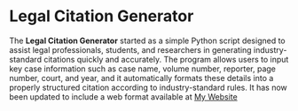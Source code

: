 # Legal Citation Generator
The **Legal Citation Generator** started as a simple Python script designed to assist legal professionals, students, and researchers in generating industry-standard citations quickly and accurately. The program allows users to input key case information such as case name, volume number, reporter, page number, court, and year, and it automatically formats these details into a properly structured citation according to industry-standard rules. It has now been updated to include a web format available at [My Website](https://aubreyhayes47.github.io/citations.html)
